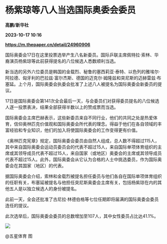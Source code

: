 # 杨紫琼等八人当选国际奥委会委员
**高鹏/新华社**

**2023-10-17 10:16**

**https://m.thepaper.cn/detail/24960906**

国际奥委会17日在这里投票选举产生八名新委员。国际乒联主席佩特拉·索林、华裔演员杨紫琼等此前获得提名的八位候选人悉数顺利当选。

新当选的另外六位委员是韩国的金载烈、秘鲁的塞西莉亚·泰特、以色列的雅埃尔·阿拉德、匈牙利的巴拉兹·富尔杰斯、德国的迈克尔·姆隆兹和突尼斯的迈赫雷兹·布塞延。上个月，国际奥委会执委会批准了上述八人被提名为国际奥委会新委员的提议。

17日是国际奥委会第141次全会最后一天，与会委员们对获得委员提名的八位候选人逐一投票表决，结果全部获得半数以上的赞成票而当选。

国际奥委会主席巴赫表示，这些新委员来自不同行业，他们的共同之处是热爱体育，信仰奥林匹克价值观和国际奥委会所代表的理念。得益于他们在各自领域的丰富经验和专业知识，他们的加入将使国际奥委会的工作变得更有价值。

《奥林匹克宪章》规定，国际奥委会委员由自然人组成，总人数不得超过115人，其中来自国际奥委会运动员委员会的代表不超过15人，来自国际单项体育组织的主席或其领导成员代表不超过15人，来自国家（或地区）奥委会的主席或其领导成员代表不超过15人。此外，国际奥委会从它认为合格的人士中挑选委员，作为国际奥委会在其国家（地区）的代表。

据国际奥委会介绍，索林和金载烈被提名担任委员与他们各自在国际单项体育组织的任职有关，布塞延被提名与他担任突尼斯奥委会主席有关，包括杨紫琼在内的其他五人是以独立候选人的身份被提名。

此前一天，全会还批准了古尼拉·林德伯格等七位任期即将届满的国际奥委会委员连任的提议。

此次选举后，国际奥委会委员的总数增加至107人，其中女性委员占比达41.1%。

![](https://imagecloud.thepaper.cn/thepaper/image/274/457/496.jpg)

@五星体育 图